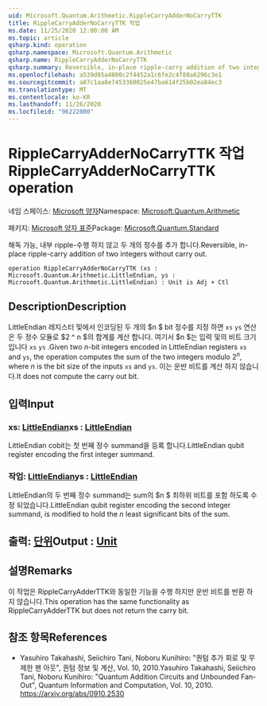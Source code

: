 ```yaml
---
uid: Microsoft.Quantum.Arithmetic.RippleCarryAdderNoCarryTTK
title: RippleCarryAdderNoCarryTTK 작업
ms.date: 11/25/2020 12:00:00 AM
ms.topic: article
qsharp.kind: operation
qsharp.namespace: Microsoft.Quantum.Arithmetic
qsharp.name: RippleCarryAdderNoCarryTTK
qsharp.summary: Reversible, in-place ripple-carry addition of two integers without carry out.
ms.openlocfilehash: a539d85a4800c2f4452a1c6fe2c4f88a6296c3e1
ms.sourcegitcommit: a87c1aa8e7453360025e47ba614f25b02ea84ec3
ms.translationtype: MT
ms.contentlocale: ko-KR
ms.lasthandoff: 11/26/2020
ms.locfileid: "96222000"
---
```

# <a name="ripplecarryaddernocarryttk-operation"></a><span data-ttu-id="b1ce7-102">RippleCarryAdderNoCarryTTK 작업</span><span class="sxs-lookup"><span data-stu-id="b1ce7-102">RippleCarryAdderNoCarryTTK operation</span></span>

<span data-ttu-id="b1ce7-103">네임 스페이스: [Microsoft 양자](xref:Microsoft.Quantum.Arithmetic)</span><span class="sxs-lookup"><span data-stu-id="b1ce7-103">Namespace: [Microsoft.Quantum.Arithmetic](xref:Microsoft.Quantum.Arithmetic)</span></span>

<span data-ttu-id="b1ce7-104">패키지: [Microsoft 양자 표준](https://nuget.org/packages/Microsoft.Quantum.Standard)</span><span class="sxs-lookup"><span data-stu-id="b1ce7-104">Package: [Microsoft.Quantum.Standard](https://nuget.org/packages/Microsoft.Quantum.Standard)</span></span>


<span data-ttu-id="b1ce7-105">해독 가능, 내부 ripple-수행 하지 않고 두 개의 정수를 추가 합니다.</span><span class="sxs-lookup"><span data-stu-id="b1ce7-105">Reversible, in-place ripple-carry addition of two integers without carry out.</span></span>

```qsharp
operation RippleCarryAdderNoCarryTTK (xs : Microsoft.Quantum.Arithmetic.LittleEndian, ys : Microsoft.Quantum.Arithmetic.LittleEndian) : Unit is Adj + Ctl
```


## <a name="description"></a><span data-ttu-id="b1ce7-106">Description</span><span class="sxs-lookup"><span data-stu-id="b1ce7-106">Description</span></span>

<span data-ttu-id="b1ce7-107">LittleEndian 레지스터 및에서 인코딩된 두 개의 $n $ bit 정수를 지정 하면 `xs` `ys` 연산은 두 정수 모듈로 $2 ^ n $의 합계를 계산 합니다. 여기서 $n $는 입력 및의 비트 크기입니다 `xs` `ys` .</span><span class="sxs-lookup"><span data-stu-id="b1ce7-107">Given two $n$-bit integers encoded in LittleEndian registers `xs` and `ys`, the operation computes the sum of the two integers modulo $2^n$, where $n$ is the bit size of the inputs `xs` and `ys`.</span></span> <span data-ttu-id="b1ce7-108">이는 운반 비트를 계산 하지 않습니다.</span><span class="sxs-lookup"><span data-stu-id="b1ce7-108">It does not compute the carry out bit.</span></span>

## <a name="input"></a><span data-ttu-id="b1ce7-109">입력</span><span class="sxs-lookup"><span data-stu-id="b1ce7-109">Input</span></span>

### <a name="xs--littleendian"></a><span data-ttu-id="b1ce7-110">xs: [LittleEndian](xref:Microsoft.Quantum.Arithmetic.LittleEndian)</span><span class="sxs-lookup"><span data-stu-id="b1ce7-110">xs : [LittleEndian](xref:Microsoft.Quantum.Arithmetic.LittleEndian)</span></span>

<span data-ttu-id="b1ce7-111">LittleEndian cobit는 첫 번째 정수 summand을 등록 합니다.</span><span class="sxs-lookup"><span data-stu-id="b1ce7-111">LittleEndian qubit register encoding the first integer summand.</span></span>


### <a name="ys--littleendian"></a><span data-ttu-id="b1ce7-112">작업: [LittleEndian](xref:Microsoft.Quantum.Arithmetic.LittleEndian)</span><span class="sxs-lookup"><span data-stu-id="b1ce7-112">ys : [LittleEndian](xref:Microsoft.Quantum.Arithmetic.LittleEndian)</span></span>

<span data-ttu-id="b1ce7-113">LittleEndian의 두 번째 정수 summand는 sum의 $n $ 최하위 비트를 포함 하도록 수정 되었습니다.</span><span class="sxs-lookup"><span data-stu-id="b1ce7-113">LittleEndian qubit register encoding the second integer summand, is modified to hold the $n$ least significant bits of the sum.</span></span>



## <a name="output--unit"></a><span data-ttu-id="b1ce7-114">출력: [단위](xref:microsoft.quantum.lang-ref.unit)</span><span class="sxs-lookup"><span data-stu-id="b1ce7-114">Output : [Unit](xref:microsoft.quantum.lang-ref.unit)</span></span>



## <a name="remarks"></a><span data-ttu-id="b1ce7-115">설명</span><span class="sxs-lookup"><span data-stu-id="b1ce7-115">Remarks</span></span>

<span data-ttu-id="b1ce7-116">이 작업은 RippleCarryAdderTTK와 동일한 기능을 수행 하지만 운반 비트를 반환 하지 않습니다.</span><span class="sxs-lookup"><span data-stu-id="b1ce7-116">This operation has the same functionality as RippleCarryAdderTTK but does not return the carry bit.</span></span>

## <a name="references"></a><span data-ttu-id="b1ce7-117">참조 항목</span><span class="sxs-lookup"><span data-stu-id="b1ce7-117">References</span></span>

- <span data-ttu-id="b1ce7-118">Yasuhiro Takahashi, Seiichiro Tani, Noboru Kunihiro: "퀀텀 추가 회로 및 무제한 팬 아웃", 퀀텀 정보 및 계산, Vol. 10, 2010.</span><span class="sxs-lookup"><span data-stu-id="b1ce7-118">Yasuhiro Takahashi, Seiichiro Tani, Noboru Kunihiro: "Quantum Addition Circuits and Unbounded Fan-Out", Quantum Information and Computation, Vol. 10, 2010.</span></span>
  https://arxiv.org/abs/0910.2530